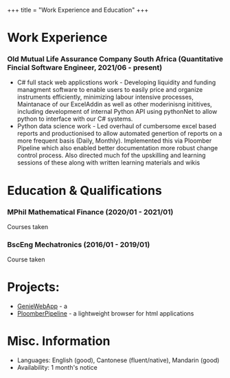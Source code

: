 +++
title = "Work Experience and Education"
+++

# Work Experience

### Old Mutual Life Assurance Company South Africa (Quantitative Fincial Software Engineer, 2021/06 - present) 
* C# full stack web applicstions work - Developing liquidity and funding managment software to enable users to easily price and organize instruments efficiently, minimizing labour intensive processes, Maintanace of our ExcelAddin as well as other moderinisng inititives, including development of internal Python API using pythonNet to allow python to interface with our C# systems.
* Python data science work - Led overhaul of cumbersome excel based reports and productionised to allow  automated genertion of reports on a more frequent basis (Daily, Monthly). Implemented this via Ploomber Pipeline which also enabled better documentation more robust change control process. Also directed much fof the upskilling and learning sessions of these along with written learning materials and wikis

# Education & Qualifications

### MPhil Mathematical Finance (2020/01 - 2021/01)
Courses taken 

### BscEng Mechatronics (2016/01 - 2019/01)
Course taken

# Projects: 
* [GenieWebApp](https://github.com/casualwriter/powerpage) - a 
* [PloomberPipeline](https://github.com/casualwriter/powerpage) - a lightweight browser for html applications


# Misc. Information
* Languages: English (good), Cantonese (fluent/native), Mandarin (good)
* Availability: 1 month's notice